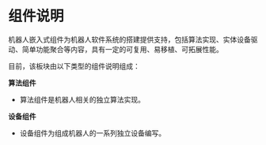 # 组件说明

机器人嵌入式组件为机器人软件系统的搭建提供支持，包括算法实现、实体设备驱动、简单功能聚合等内容，具有一定的可复用、易移植、可拓展性能。

目前，该板块由以下类型的组件说明组成：

**算法组件**

* 算法组件是机器人相关的独立算法实现。

**设备组件**

* 设备组件为组成机器人的一系列独立设备编写。
